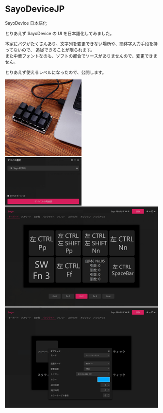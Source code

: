 # SayoDeviceJP
<head>
<meta name="google-site-verification" content="Rr-OjDvmAZFFx9fgsad6s1XLRHYQ8YW8iW5XUqBxm_Y" />
</head>
<body>
SayoDevice 日本語化

とりあえず SayoDevice の UI を日本語化してみました。

本家にバグがたくさんあり、文字列を変更できない場所や、簡体字入力手段を持ってないので、
追従できることが限られます。<br>
また中華フォントなのも、ソフトの都合でソースがありませんので、変更できません。

とりあえず使えるレベルになったので、公開します。

<img src="./img/Sayo99.jpg" width="50%">

<img src="./img/Sayo1.png" width="50%">

<img src="./img/Sayo2.png" width="100%">

<img src="./img/Sayo3.png" width="100%">
